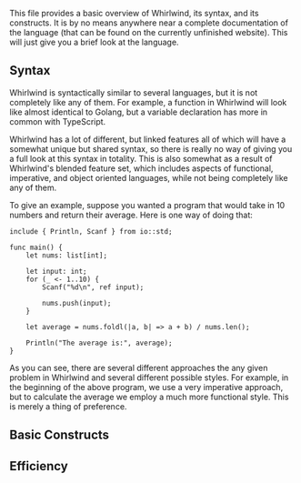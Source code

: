 This file provides a basic overview of Whirlwind, its syntax, and its constructs.  It is by no means anywhere near a complete documentation
of the language (that can be found on the currently unfinished website).  This will just give you a brief look at the language.

## Syntax

Whirlwind is syntactically similar to several languages, but it is not completely like any of them.
For example, a function in Whirlwind will look like almost identical to Golang, but a variable declaration
has more in common with TypeScript.

Whirlwind has a lot of different, but linked features all of which will have a somewhat unique but shared syntax, so there
is really no way of giving you a full look at this syntax in totality.  This is also somewhat as a result of Whirlwind's
blended feature set, which includes aspects of functional, imperative, and object oriented languages, while not being completely
like any of them.

To give an example, suppose you wanted a program that would take in 10 numbers and return their average.  Here is one
way of doing that:

    include { Println, Scanf } from io::std;
    
    func main() {
        let nums: list[int];
        
        let input: int;
        for (_ <- 1..10) {
            Scanf("%d\n", ref input);
            
            nums.push(input);
        }
        
        let average = nums.foldl(|a, b| => a + b) / nums.len();
        
        Println("The average is:", average);
    }
    
As you can see, there are several different approaches the any given problem in Whirlwind and several different possible styles.
For example, in the beginning of the above program, we use a very imperative approach, but to calculate the average we employ a much
more functional style.  This is merely a thing of preference.

## Basic Constructs

## Efficiency

